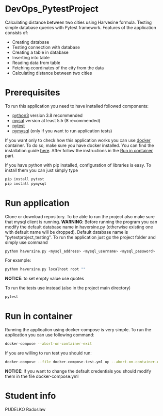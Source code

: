 # DevOps_PytestProject
Calculating distance between two cities using Harvesine formula. Testing simple database queries with Pytest framework. Features of the application consists of:
 - Creating database
 - Testing connection with database
 - Creating a table in database
 - Inserting into table
 - Reading data from table
 - Fetching coordinates of the city from the data
 - Calculating distance between two cities
 
# Prerequisites
To run this application you need to have installed followed components:
 - [python3](https://www.python.org/downloads/) version 3.8 recommended
 - [mysql](https://dev.mysql.com/) version at least 5.5 (8 recommended)
 - [pytest](https://docs.pytest.org/en/latest/)
 - [pymysql](https://pypi.org/project/PyMySQL/) (only if you want to run application tests)

If you want only to check how this application works you can use [docker](https://www.docker.com/get-started) container. To do so, make sure you have docker installed. You can find the installation guide [here](https://docs.docker.com/install/linux/docker-ce/ubuntu/). After follow the instructions in the [Run in container](https://github.com/radoslawik/DevOps_PytestProject/README.md "Run in container") part.

If you have python with pip installed, configuration of libraries is easy. To install them you can just simply type 
```bash
pip install pytest
pip install pymysql
```

# Run application

Clone or download repository. To be able to run the project also make sure that mysql client is running. __WARNING__: Before running the program you can modify the default database name in haversine.py (otherwise existing one with default name will be dropped). Default database name is "pytestproject_testing". 
To run the application just go the project folder and simply use command
```bash
python haversine.py <mysql_address> <mysql_username> <mysql_password>
```
For example:
```bash
python haversine.py localhost root ""
```
__NOTICE__: to set empty value use quotes

To run the tests use instead (also in the project main directory)
```bash
pytest
```
# Run in container

Running the application using docker-compose is very simple. To run the application you can use following command:
```bash
docker-compose --abort-on-container-exit
```
If you are willing to run test you should run:
```bash
docker-compose --file docker-compose-test.yml up --abort-on-container-exit
```

__NOTICE__: if you want to change the default credentials you should modify them in the file docker-compose.yml
# Student info
PUDELKO Radoslaw